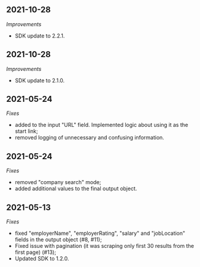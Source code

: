 ## 2021-10-28
*Improvements*
- SDK update to 2.2.1.

## 2021-10-28
*Improvements*
- SDK update to 2.1.0.

## 2021-05-24
*Fixes*
- added to the input "URL" field. Implemented logic about using it as the start link;
- removed logging of unnecessary and confusing information.

## 2021-05-24
*Fixes*
- removed "company search" mode;
- added additional values to the final output object.

## 2021-05-13
*Fixes*
- fixed "employerName", "employerRating", "salary" and  "jobLocation" fields in the output object (#8, #11);
- Fixed issue with pagination (it was scraping only first 30 results from the first page) (#13);
- Updated SDK to 1.2.0.
